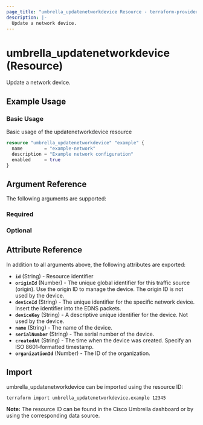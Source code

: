 ```yaml
---
page_title: "umbrella_updatenetworkdevice Resource - terraform-provider-umbrella"
description: |-
  Update a network device.
---
```


# umbrella_updatenetworkdevice (Resource)

Update a network device.

## Example Usage


### Basic Usage

Basic usage of the updatenetworkdevice resource

```terraform
resource "umbrella_updatenetworkdevice" "example" {
  name        = "example-network"
  description = "Example network configuration"
  enabled     = true
}
```



## Argument Reference

The following arguments are supported:

### Required



### Optional



## Attribute Reference

In addition to all arguments above, the following attributes are exported:

- **`id`** (String) - Resource identifier
- **`originId`** (Number) - The unique global identifier for this traffic source (origin). Use the origin ID to manage the device. The origin ID is not used by the device.
- **`deviceId`** (String) - The unique identifier for the specific network device. Insert the identifier into the EDNS packets.
- **`deviceKey`** (String) - A descriptive unique identifier for the device. Not used by the device.
- **`name`** (String) - The name of the device.
- **`serialNumber`** (String) - The serial number of the device.
- **`createdAt`** (String) - The time when the device was created. Specify an ISO 8601-formatted timestamp.
- **`organizationId`** (Number) - The ID of the organization.



## Import

umbrella_updatenetworkdevice can be imported using the resource ID:

```shell
terraform import umbrella_updatenetworkdevice.example 12345
```

**Note:** The resource ID can be found in the Cisco Umbrella dashboard or by using the corresponding data source.

